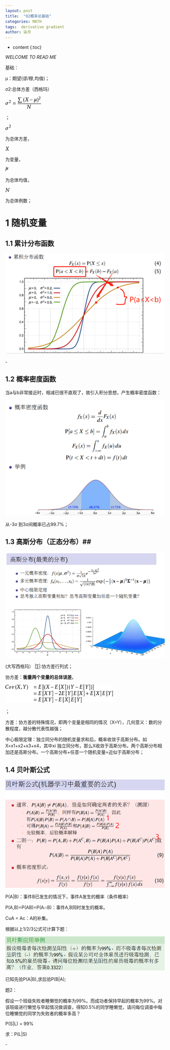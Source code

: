 ```yaml
---
layout: post
title:  "02概率论基础"
categories: MATH
tags:  derivative gradient
author: 柒月
---
```


* content
{:toc}

*WELCOME TO READ ME*

基础：

μ：期望(谬/穆,均值)；

σ2:总体方差（西格玛）

![](https://raw.githubusercontent.com/iqiy/Mat-Lib/master/a401300c4d205accadf0d728e2e2e2e8.png)

；

![](https://raw.githubusercontent.com/iqiy/Mat-Lib/master/aee06fae9acb52d337db9883a4d39c64.png)

为总体方差，

![](https://raw.githubusercontent.com/iqiy/Mat-Lib/master/882637017673794eb5e6fdaf1bb71a03.png)

为变量，

![](https://raw.githubusercontent.com/iqiy/Mat-Lib/master/d12272b410ab9271fee480a318b0dc87.png)

为总体均值，

![](https://raw.githubusercontent.com/iqiy/Mat-Lib/master/ca7b21878acf82ae1057c8a4242d7b2b.png)

为总体例数；

# 1 随机变量 #

## 1.1 累计分布函数 ##

![](https://raw.githubusercontent.com/iqiy/Mat-Lib/master/ef5af44637e041b8f4d80f61c723713e.png)

\-

## 1.2 概率密度函数 ##

当a与b非常接近时，相减已很不直观了，故引入积分思想，产生概率密度函数：

![](https://raw.githubusercontent.com/iqiy/Mat-Lib/master/a427ef572bc1553299adf6c35559f6dd.png)

从-3σ 到3σ间概率已占99.7%；

## 1.3 高斯分布（正态分布）##

![](https://raw.githubusercontent.com/iqiy/Mat-Lib/master/18a1c7991334b77ba15c50f877f39b0e.png)

(大写西格玛） \|∑\|:协方差行列式；

协方差：**衡量两个变量的总体误差**。

![](https://raw.githubusercontent.com/iqiy/Mat-Lib/master/ffa42420f8acc7a54eac0e66c211e88f.png)

；

方差：协方差的特殊情况，即两个变量是相同的情况（X=Y），几何意义：数的分散程度，越分散代表性越强；

中心极限定理：独立同分布的随机变量求和后，概率收敛于高斯分布。如X=x1+x2+x3+x4，其中xi
独立同分布，那么X收敛于高斯分布。两个高斯分布相加还是高斯分布。一个高斯分布+任意一个随机变量=近似于高斯分布；

## 1.4 贝叶斯公式 ##

![](https://raw.githubusercontent.com/iqiy/Mat-Lib/master/f9dba4359e7cad004b6d004bd66f2090.png)

P(A\|B)：事件B已发生的情况下，事件A发生的概率（条件概率）

P(A,B)=P(AB)=P(A∩B)：事件A,B同时发生的概率。

CuA = Ac：A的补集。

根据以上1/2/3公式可计算下题：

![](https://raw.githubusercontent.com/iqiy/Mat-Lib/master/9f79a328d934e787937605a9d4ca5a69.png)

已知先验P(A\|B),求后验P(B\|A);

题2：

假设一个班级失败者睡懒觉的概率为99%。而成功者保持早起的概率为99%。对该班级进行懒觉与早起情况做调查，得知0.5%的同学睡懒觉，请问每位调查中每位睡懒觉的同学为失败者的概率多高？

P(S\|L) = 99%

求：P(L\|S)

\-
